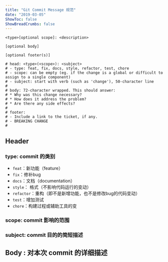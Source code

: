 ```yaml
---
title: "Git Commit Message 规范"
date: "2019-03-05"
ShowToc: false
ShowBreadCrumbs: false
---
```


```
<type>[optional scope]: <description>

[optional body]

[optional footer(s)]
```

```text
# head: <type>(<scope>): <subject>
# - type: feat, fix, docs, style, refactor, test, chore
# - scope: can be empty (eg. if the change is a global or difficult to assign to a single component)
# - subject: start with verb (such as 'change'), 50-character line
#
# body: 72-character wrapped. This should answer:
# * Why was this change necessary?
# * How does it address the problem?
# * Are there any side effects?
#
# footer: 
# - Include a link to the ticket, if any.
# - BREAKING CHANGE
#
```

## Header

### type: commit 的类别

- `feat`：新功能（feature）
- `fix`：修补bug
- `docs`：文档（documentation）
- `style`： 格式（不影响代码运行的变动）
- `refactor`：重构（即不是新增功能，也不是修改bug的代码变动）
- `test`：增加测试
- `chore`：构建过程或辅助工具的变

### scope:  commit 影响的范围

### subject: commit 目的的简短描述

## Body : 对本次 commit 的详细描述